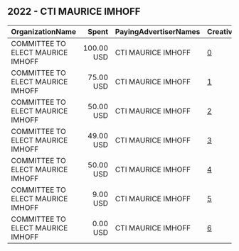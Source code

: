 ## 2022 - CTI MAURICE IMHOFF 
|OrganizationName|Spent|PayingAdvertiserNames|CreativeUrls|Impressions|Genders|AgeBrackets|CountryCodes|BillingAddresses|CandidateBallotInformation|
|:---|---:|:---|:---|---:|:---|:---|:---|:---|:---|
|COMMITTEE TO ELECT MAURICE IMHOFF|100.00 USD|CTI MAURICE IMHOFF|[0](https://www.snap.com/political-ads/asset/9c6651a96ce17638685c74f84f33aa3d6c138e9a6c21ed4dde3333ac474d4a9f?mediaType=jpeg)|24,286||18-29|united states|US|Maurice Imhoff|
|COMMITTEE TO ELECT MAURICE IMHOFF|75.00 USD|CTI MAURICE IMHOFF|[1](https://www.snap.com/political-ads/asset/9c6651a96ce17638685c74f84f33aa3d6c138e9a6c21ed4dde3333ac474d4a9f?mediaType=jpeg)|23,835||17-22|united states|US|Maurice Imhoff|
|COMMITTEE TO ELECT MAURICE IMHOFF|50.00 USD|CTI MAURICE IMHOFF|[2](https://www.snap.com/political-ads/asset/e74ac68aa6e1f3cb88fcfdefcf16c38be28e70dea54845f2a3f45f93dabf86d1?mediaType=jpeg)|17,552||18+|united states|US|Maurice Imhoff|
|COMMITTEE TO ELECT MAURICE IMHOFF|49.00 USD|CTI MAURICE IMHOFF|[3](https://www.snap.com/political-ads/asset/1bf1d6f3f1cd17f028dc764ccb3fe4ae2eeac8b18b7f7a6576ab59c2ddf1e416?mediaType=jpeg)|11,008|FEMALE|18+|united states|US|Maurice Imhoff|
|COMMITTEE TO ELECT MAURICE IMHOFF|50.00 USD|CTI MAURICE IMHOFF|[4](https://www.snap.com/political-ads/asset/2e989e7c5b62a3fa43d70d9f58f197177073bfcbad12cda55ab1ee066205fbd6?mediaType=jpeg)|9,608||23+|united states|US|Maurice Imhoff|
|COMMITTEE TO ELECT MAURICE IMHOFF|9.00 USD|CTI MAURICE IMHOFF|[5](https://www.snap.com/political-ads/asset/1341a6f847a15af4c788ca0fc58e9f345065133fed0912d2d73bb44739fdf710?mediaType=jpeg)|2,446||24+|united states|US|Maurice Imhoff|
|COMMITTEE TO ELECT MAURICE IMHOFF|0.00 USD|CTI MAURICE IMHOFF|[6](https://www.snap.com/political-ads/asset/1bf1d6f3f1cd17f028dc764ccb3fe4ae2eeac8b18b7f7a6576ab59c2ddf1e416?mediaType=jpeg)|123|FEMALE|18+|united states|US|Maurice Imhoff|
